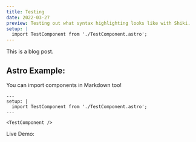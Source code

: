 ```yaml
---
title: Testing
date: 2022-03-27
preview: Testing out what syntax highlighting looks like with Shiki.
setup: | 
  import TestComponent from './TestComponent.astro';
---
```


This is a blog post.


## Astro Example:

You can import components in Markdown too!
```astro
---
setup: | 
  import TestComponent from './TestComponent.astro';
---

<TestComponent />
```

Live Demo:
<TestComponent />

